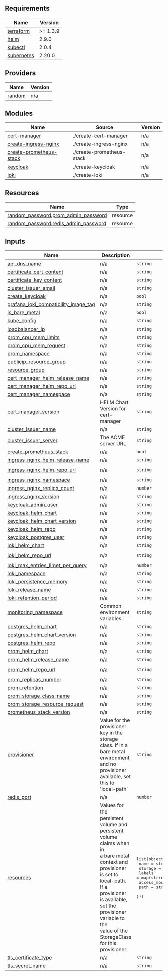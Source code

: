 <!-- BEGIN_TF_DOCS -->
## Requirements

| Name | Version |
|------|---------|
| <a name="requirement_terraform"></a> [terraform](#requirement\_terraform) | >= 1.3.9 |
| <a name="requirement_helm"></a> [helm](#requirement\_helm) | 2.9.0 |
| <a name="requirement_kubectl"></a> [kubectl](#requirement\_kubectl) | 2.0.4 |
| <a name="requirement_kubernetes"></a> [kubernetes](#requirement\_kubernetes) | 2.20.0 |

## Providers

| Name | Version |
|------|---------|
| <a name="provider_random"></a> [random](#provider\_random) | n/a |

## Modules

| Name | Source | Version |
|------|--------|---------|
| <a name="module_cert-manager"></a> [cert-manager](#module\_cert-manager) | ./create-cert-manager | n/a |
| <a name="module_create-ingress-nginx"></a> [create-ingress-nginx](#module\_create-ingress-nginx) | ./create-ingress-nginx | n/a |
| <a name="module_create-prometheus-stack"></a> [create-prometheus-stack](#module\_create-prometheus-stack) | ./create-prometheus-stack | n/a |
| <a name="module_keycloak"></a> [keycloak](#module\_keycloak) | ./create-keycloak | n/a |
| <a name="module_loki"></a> [loki](#module\_loki) | ./create-loki | n/a |

## Resources

| Name | Type |
|------|------|
| [random_password.prom_admin_password](https://registry.terraform.io/providers/hashicorp/random/latest/docs/resources/password) | resource |
| [random_password.redis_admin_password](https://registry.terraform.io/providers/hashicorp/random/latest/docs/resources/password) | resource |

## Inputs

| Name | Description | Type | Default | Required |
|------|-------------|------|---------|:--------:|
| <a name="input_api_dns_name"></a> [api\_dns\_name](#input\_api\_dns\_name) | n/a | `string` | n/a | yes |
| <a name="input_certificate_cert_content"></a> [certificate\_cert\_content](#input\_certificate\_cert\_content) | n/a | `string` | n/a | yes |
| <a name="input_certificate_key_content"></a> [certificate\_key\_content](#input\_certificate\_key\_content) | n/a | `string` | n/a | yes |
| <a name="input_cluster_issuer_email"></a> [cluster\_issuer\_email](#input\_cluster\_issuer\_email) | n/a | `string` | n/a | yes |
| <a name="input_create_keycloak"></a> [create\_keycloak](#input\_create\_keycloak) | n/a | `bool` | n/a | yes |
| <a name="input_grafana_loki_compatibility_image_tag"></a> [grafana\_loki\_compatibility\_image\_tag](#input\_grafana\_loki\_compatibility\_image\_tag) | n/a | `string` | n/a | yes |
| <a name="input_is_bare_metal"></a> [is\_bare\_metal](#input\_is\_bare\_metal) | n/a | `bool` | n/a | yes |
| <a name="input_kube_config"></a> [kube\_config](#input\_kube\_config) | n/a | `string` | n/a | yes |
| <a name="input_loadbalancer_ip"></a> [loadbalancer\_ip](#input\_loadbalancer\_ip) | n/a | `string` | n/a | yes |
| <a name="input_prom_cpu_mem_limits"></a> [prom\_cpu\_mem\_limits](#input\_prom\_cpu\_mem\_limits) | n/a | `string` | n/a | yes |
| <a name="input_prom_cpu_mem_request"></a> [prom\_cpu\_mem\_request](#input\_prom\_cpu\_mem\_request) | n/a | `string` | n/a | yes |
| <a name="input_prom_namespace"></a> [prom\_namespace](#input\_prom\_namespace) | n/a | `string` | n/a | yes |
| <a name="input_publicip_resource_group"></a> [publicip\_resource\_group](#input\_publicip\_resource\_group) | n/a | `string` | n/a | yes |
| <a name="input_resource_group"></a> [resource\_group](#input\_resource\_group) | n/a | `string` | n/a | yes |
| <a name="input_cert_manager_helm_release_name"></a> [cert\_manager\_helm\_release\_name](#input\_cert\_manager\_helm\_release\_name) | n/a | `string` | `"cert-manager"` | no |
| <a name="input_cert_manager_helm_repo_url"></a> [cert\_manager\_helm\_repo\_url](#input\_cert\_manager\_helm\_repo\_url) | n/a | `string` | `"https://charts.jetstack.io"` | no |
| <a name="input_cert_manager_namespace"></a> [cert\_manager\_namespace](#input\_cert\_manager\_namespace) | n/a | `string` | `"cert-manager"` | no |
| <a name="input_cert_manager_version"></a> [cert\_manager\_version](#input\_cert\_manager\_version) | HELM Chart Version for cert-manager | `string` | `"1.11.0"` | no |
| <a name="input_cluster_issuer_name"></a> [cluster\_issuer\_name](#input\_cluster\_issuer\_name) | n/a | `string` | `"letsencrypt-prod"` | no |
| <a name="input_cluster_issuer_server"></a> [cluster\_issuer\_server](#input\_cluster\_issuer\_server) | The ACME server URL | `string` | `"https://acme-v02.api.letsencrypt.org/directory"` | no |
| <a name="input_create_prometheus_stack"></a> [create\_prometheus\_stack](#input\_create\_prometheus\_stack) | n/a | `bool` | `true` | no |
| <a name="input_ingress_nginx_helm_release_name"></a> [ingress\_nginx\_helm\_release\_name](#input\_ingress\_nginx\_helm\_release\_name) | n/a | `string` | `"ingress-nginx"` | no |
| <a name="input_ingress_nginx_helm_repo_url"></a> [ingress\_nginx\_helm\_repo\_url](#input\_ingress\_nginx\_helm\_repo\_url) | n/a | `string` | `"https://kubernetes.github.io/ingress-nginx"` | no |
| <a name="input_ingress_nginx_namespace"></a> [ingress\_nginx\_namespace](#input\_ingress\_nginx\_namespace) | n/a | `string` | `"ingress-nginx"` | no |
| <a name="input_ingress_nginx_replica_count"></a> [ingress\_nginx\_replica\_count](#input\_ingress\_nginx\_replica\_count) | n/a | `number` | `1` | no |
| <a name="input_ingress_nginx_version"></a> [ingress\_nginx\_version](#input\_ingress\_nginx\_version) | n/a | `string` | `"4.2.5"` | no |
| <a name="input_keycloak_admin_user"></a> [keycloak\_admin\_user](#input\_keycloak\_admin\_user) | n/a | `string` | `"admin-cosmo"` | no |
| <a name="input_keycloak_helm_chart"></a> [keycloak\_helm\_chart](#input\_keycloak\_helm\_chart) | n/a | `string` | `"keycloak"` | no |
| <a name="input_keycloak_helm_chart_version"></a> [keycloak\_helm\_chart\_version](#input\_keycloak\_helm\_chart\_version) | n/a | `string` | `"21.3.1"` | no |
| <a name="input_keycloak_helm_repo"></a> [keycloak\_helm\_repo](#input\_keycloak\_helm\_repo) | n/a | `string` | `"https://charts.bitnami.com/bitnami"` | no |
| <a name="input_keycloak_postgres_user"></a> [keycloak\_postgres\_user](#input\_keycloak\_postgres\_user) | n/a | `string` | `"keycloak_postgres_user"` | no |
| <a name="input_loki_helm_chart"></a> [loki\_helm\_chart](#input\_loki\_helm\_chart) | n/a | `string` | `"loki-stack"` | no |
| <a name="input_loki_helm_repo_url"></a> [loki\_helm\_repo\_url](#input\_loki\_helm\_repo\_url) | n/a | `string` | `"https://grafana.github.io/helm-charts"` | no |
| <a name="input_loki_max_entries_limet_per_query"></a> [loki\_max\_entries\_limet\_per\_query](#input\_loki\_max\_entries\_limet\_per\_query) | n/a | `number` | `50000` | no |
| <a name="input_loki_namespace"></a> [loki\_namespace](#input\_loki\_namespace) | n/a | `string` | `"phoenix"` | no |
| <a name="input_loki_persistence_memory"></a> [loki\_persistence\_memory](#input\_loki\_persistence\_memory) | n/a | `string` | `"4Gi"` | no |
| <a name="input_loki_release_name"></a> [loki\_release\_name](#input\_loki\_release\_name) | n/a | `string` | `"loki"` | no |
| <a name="input_loki_retention_period"></a> [loki\_retention\_period](#input\_loki\_retention\_period) | n/a | `string` | `"720h"` | no |
| <a name="input_monitoring_namespace"></a> [monitoring\_namespace](#input\_monitoring\_namespace) | Common environment variables | `string` | `"cosmotech-monitoring"` | no |
| <a name="input_postgres_helm_chart"></a> [postgres\_helm\_chart](#input\_postgres\_helm\_chart) | n/a | `string` | `"postgresql"` | no |
| <a name="input_postgres_helm_chart_version"></a> [postgres\_helm\_chart\_version](#input\_postgres\_helm\_chart\_version) | n/a | `string` | `"15.5.1"` | no |
| <a name="input_postgres_helm_repo"></a> [postgres\_helm\_repo](#input\_postgres\_helm\_repo) | n/a | `string` | `"https://charts.bitnami.com/bitnami"` | no |
| <a name="input_prom_helm_chart"></a> [prom\_helm\_chart](#input\_prom\_helm\_chart) | n/a | `string` | `"kube-prometheus-stack"` | no |
| <a name="input_prom_helm_release_name"></a> [prom\_helm\_release\_name](#input\_prom\_helm\_release\_name) | n/a | `string` | `"kube-prometheus-stack"` | no |
| <a name="input_prom_helm_repo_url"></a> [prom\_helm\_repo\_url](#input\_prom\_helm\_repo\_url) | n/a | `string` | `"https://prometheus-community.github.io/helm-charts"` | no |
| <a name="input_prom_replicas_number"></a> [prom\_replicas\_number](#input\_prom\_replicas\_number) | n/a | `string` | `"1"` | no |
| <a name="input_prom_retention"></a> [prom\_retention](#input\_prom\_retention) | n/a | `string` | `"100d"` | no |
| <a name="input_prom_storage_class_name"></a> [prom\_storage\_class\_name](#input\_prom\_storage\_class\_name) | n/a | `string` | `"default"` | no |
| <a name="input_prom_storage_resource_request"></a> [prom\_storage\_resource\_request](#input\_prom\_storage\_resource\_request) | n/a | `string` | `"64Gi"` | no |
| <a name="input_prometheus_stack_version"></a> [prometheus\_stack\_version](#input\_prometheus\_stack\_version) | n/a | `string` | `"57.1.0"` | no |
| <a name="input_provisioner"></a> [provisioner](#input\_provisioner) | Value for the provisioner key in the storage class. If in a bare metal environment and no provisioner available, set this to 'local-path' | `string` | `""` | no |
| <a name="input_redis_port"></a> [redis\_port](#input\_redis\_port) | n/a | `number` | `6379` | no |
| <a name="input_resources"></a> [resources](#input\_resources) | Values for the persistent volume and persistent volume claims when in <br>  a bare metal context and provisioner is set to local-path.<br>  If a provisioner is available, set the provisioner variable to the <br>  value of the StorageClass for this provisioner. | <pre>list(object({<br>    name         = string<br>    storage      = string<br>    labels       = map(string)<br>    access_modes = list(string)<br>    path         = string<br>  }))</pre> | <pre>[<br>  {<br>    "access_modes": [<br>      "ReadWriteOnce"<br>    ],<br>    "labels": {<br>      "cosmotech.com/db": "loki"<br>    },<br>    "name": "loki",<br>    "path": "/mnt/loki-storage",<br>    "storage": "8Gi"<br>  },<br>  {<br>    "access_modes": [<br>      "ReadWriteOnce"<br>    ],<br>    "labels": {<br>      "cosmotech.com/db": "grafana"<br>    },<br>    "name": "grafana",<br>    "path": "/mnt/grafana-storage",<br>    "storage": "8Gi"<br>  }<br>]</pre> | no |
| <a name="input_tls_certificate_type"></a> [tls\_certificate\_type](#input\_tls\_certificate\_type) | n/a | `string` | `"let_s_encrypt"` | no |
| <a name="input_tls_secret_name"></a> [tls\_secret\_name](#input\_tls\_secret\_name) | n/a | `string` | `"letsencrypt-prod"` | no |
<!-- END_TF_DOCS -->